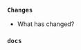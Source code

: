 <!-- Click en Preview -->

### `Changes`

- What has changed?

### `docs`

<!-- Were the corresponding Golang comments created for the changes made in the libraries? -->
<!-- Do not delete this section. If there is no documentation, explain why.-->
